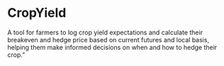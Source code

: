 # CropYield
A tool for farmers to log crop yield expectations and calculate their breakeven and hedge price based on current futures and local basis, helping them make informed decisions on when and how to hedge their crop.”
